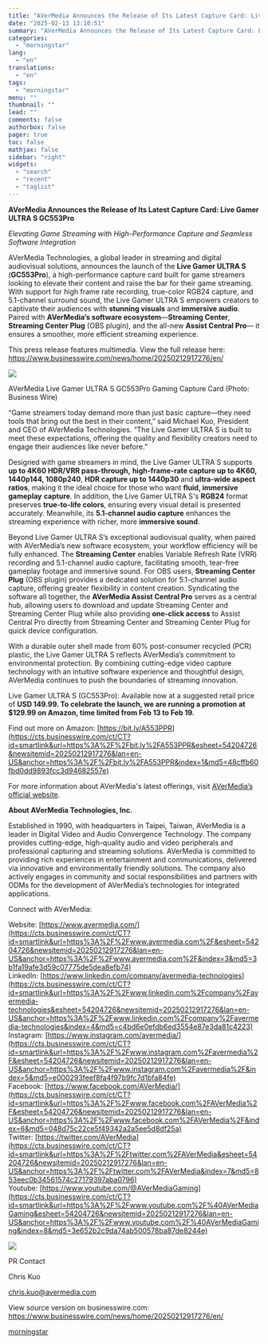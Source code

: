 ```yaml
---
title: "AVerMedia Announces the Release of Its Latest Capture Card: Live Gamer ULTRA S GC553Pro"
date: "2025-02-13 13:10:51"
summary: "AVerMedia Announces the Release of Its Latest Capture Card: Live Gamer ULTRA S GC553Pro Elevating Game Streaming with High-Performance Capture and Seamless Software Integration AVerMedia Technologies, a global leader in streaming and digital audiovisual solutions, announces the launch of the Live Gamer ULTRA S (GC553Pro), a high-performance capture card built..."
categories:
  - "morningstar"
lang:
  - "en"
translations:
  - "en"
tags:
  - "morningstar"
menu: ""
thumbnail: ""
lead: ""
comments: false
authorbox: false
pager: true
toc: false
mathjax: false
sidebar: "right"
widgets:
  - "search"
  - "recent"
  - "taglist"
---
```


**AVerMedia Announces the Release of Its Latest Capture Card: Live Gamer ULTRA S GC553Pro**

*Elevating Game Streaming with High-Performance Capture and Seamless Software Integration*

AVerMedia Technologies, a global leader in streaming and digital audiovisual solutions, announces the launch of the **Live Gamer ULTRA S** (**GC553Pro**), a high-performance capture card built for game streamers looking to elevate their content and raise the bar for their game streaming. With support for high frame rate recording, true-color RGB24 capture, and 5.1-channel surround sound, the Live Gamer ULTRA S empowers creators to captivate their audiences with **stunning visuals** and **immersive audio**. Paired with **AVerMedia’s software ecosystem**—**Streaming Center**, **Streaming Center Plug** (OBS plugin), and the all-new **Assist Central Pro**— it ensures a smoother, more efficient streaming experience.

This press release features multimedia. View the full release here: <https://www.businesswire.com/news/home/20250212917276/en/>

 ![](https://mms.businesswire.com/media/20250212917276/en/2379690/4/DSC04368-1.jpg)

AVerMedia Live Gamer ULTRA S GC553Pro Gaming Capture Card (Photo: Business Wire)

“Game streamers today demand more than just basic capture—they need tools that bring out the best in their content,” said Michael Kuo, President and CEO of AVerMedia Technologies. “The Live Gamer ULTRA S is built to meet these expectations, offering the quality and flexibility creators need to engage their audiences like never before.”

Designed with game streamers in mind, the Live Gamer ULTRA S supports **up to 4K60 HDR/VRR pass-through,** **high-frame-rate capture up to 4K60, 1440p144, 1080p240**, **HDR capture up to 1440p30** and **ultra-wide aspect ratios**, making it the ideal choice for those who want **fluid, immersive gameplay** **capture**. In addition, the Live Gamer ULTRA S's **RGB24** format preserves **true-to-life colors**, ensuring every visual detail is presented accurately. Meanwhile, its **5.1-channel audio capture** enhances the streaming experience with richer, more **immersive sound**.

Beyond Live Gamer ULTRA S’s exceptional audiovisual quality, when paired with AVerMedia’s new software ecosystem, your workflow efficiency will be fully enhanced. The **Streaming Center** enables Variable Refresh Rate (VRR) recording and 5.1-channel audio capture, facilitating smooth, tear-free gameplay footage and immersive sound. For OBS users, **Streaming Center Plug** (OBS plugin) provides a dedicated solution for 5.1-channel audio capture, offering greater flexibility in content creation. Syndicating the software all together, the **AVerMedia Assist Central Pro** serves as a central hub, allowing users to download and update Streaming Center and Streaming Center Plug while also providing **one-click access** to Assist Central Pro directly from Streaming Center and Streaming Center Plug for quick device configuration.

With a durable outer shell made from 60% post-consumer recycled (PCR) plastic, the Live Gamer ULTRA S reflects AVerMedia’s commitment to environmental protection. By combining cutting-edge video capture technology with an intuitive software experience and thoughtful design, AVerMedia continues to push the boundaries of streaming innovation.

Live Gamer ULTRA S (GC553Pro): Available now at a suggested retail price of **USD 149.99. To celebrate the launch, we are running a promotion at $129.99 on Amazon, time limited from Feb 13 to Feb 19.**

Find out more on Amazon: [https://bit.ly/A553PPR](https://cts.businesswire.com/ct/CT?id=smartlink&url=https%3A%2F%2Fbit.ly%2FA553PPR&esheet=54204726&newsitemid=20250212917276&lan=en-US&anchor=https%3A%2F%2Fbit.ly%2FA553PPR&index=1&md5=48cffb60fbd0dd9893fcc3d94682557e)

For more information about AVerMedia's latest offerings, visit [AVerMedia’s official website](https://cts.businesswire.com/ct/CT?id=smartlink&url=https%3A%2F%2Fwww.avermedia.com&esheet=54204726&newsitemid=20250212917276&lan=en-US&anchor=AVerMedia%26%238217%3Bs+official+website&index=2&md5=5e7ee94f38bbd0f0d6648ed347a2d83d).

**About AVerMedia Technologies, Inc.**

Established in 1990, with headquarters in Taipei, Taiwan, AVerMedia is a leader in Digital Video and Audio Convergence Technology. The company provides cutting-edge, high-quality audio and video peripherals and professional capturing and streaming solutions. AVerMedia is committed to providing rich experiences in entertainment and communications, delivered via innovative and environmentally friendly solutions. The company also actively engages in community and social responsibilities and partners with ODMs for the development of AVerMedia’s technologies for integrated applications.

Connect with AVerMedia:
  
Website: [https://www.avermedia.com/](https://cts.businesswire.com/ct/CT?id=smartlink&url=https%3A%2F%2Fwww.avermedia.com%2F&esheet=54204726&newsitemid=20250212917276&lan=en-US&anchor=https%3A%2F%2Fwww.avermedia.com%2F&index=3&md5=3b1fa19afe3d59c07775de5dea8efb74)  
LinkedIn: [https://www.linkedin.com/company/avermedia-technologies](https://cts.businesswire.com/ct/CT?id=smartlink&url=https%3A%2F%2Fwww.linkedin.com%2Fcompany%2Favermedia-technologies&esheet=54204726&newsitemid=20250212917276&lan=en-US&anchor=https%3A%2F%2Fwww.linkedin.com%2Fcompany%2Favermedia-technologies&index=4&md5=c4bd6e0efdb6ed3554e87e3da81c4223)  
Instagram: [https://www.instagram.com/avermedia/](https://cts.businesswire.com/ct/CT?id=smartlink&url=https%3A%2F%2Fwww.instagram.com%2Favermedia%2F&esheet=54204726&newsitemid=20250212917276&lan=en-US&anchor=https%3A%2F%2Fwww.instagram.com%2Favermedia%2F&index=5&md5=e000293feef8fa4f97b9fc7d1bfa84fe)  
Facebook: [https://www.facebook.com/AVerMedia/](https://cts.businesswire.com/ct/CT?id=smartlink&url=https%3A%2F%2Fwww.facebook.com%2FAVerMedia%2F&esheet=54204726&newsitemid=20250212917276&lan=en-US&anchor=https%3A%2F%2Fwww.facebook.com%2FAVerMedia%2F&index=6&md5=048d75c22ce5f49342a2a5ee5d8df25a)  
Twitter: [https://twitter.com/AVerMedia](https://cts.businesswire.com/ct/CT?id=smartlink&url=https%3A%2F%2Ftwitter.com%2FAVerMedia&esheet=54204726&newsitemid=20250212917276&lan=en-US&anchor=https%3A%2F%2Ftwitter.com%2FAVerMedia&index=7&md5=853eec0b34561574c27179397aba0796)  
Youtube: [https://www.youtube.com/@AVerMediaGaming](https://cts.businesswire.com/ct/CT?id=smartlink&url=https%3A%2F%2Fwww.youtube.com%2F%40AVerMediaGaming&esheet=54204726&newsitemid=20250212917276&lan=en-US&anchor=https%3A%2F%2Fwww.youtube.com%2F%40AVerMediaGaming&index=8&md5=3e652b2c9da74ab500578ba87de8244e)

 ![](https://cts.businesswire.com/ct/CT?id=bwnews&sty=20250212917276r1&sid=mstr3&distro=nx&lang=en)

PR Contact
  
Chris Kuo
  
[chris.kuo@avermedia.com](mailto:chris.kuo@avermedia.com)

View source version on businesswire.com: <https://www.businesswire.com/news/home/20250212917276/en/>

[morningstar](https://www.morningstar.com/news/business-wire/20250212917276/avermedia-announces-the-release-of-its-latest-capture-card-live-gamer-ultra-s-gc553pro)
